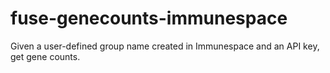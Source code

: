 # fuse-genecounts-immunespace
Given a user-defined group name created in Immunespace and an API key, get gene counts.
